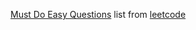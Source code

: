 [Must Do Easy Questions](https://leetcode.com/list/xix1yu51/) list from [leetcode](https://leetcode.com)